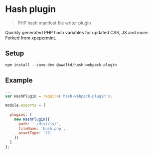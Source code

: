 # Hash plugin

> PHP hash manifest file writer plugin

Quickly generated PHP hash variables for updated CSS, JS and more. Forked from [xpepermint](https://github.com/xpepermint/hash-webpack-plugin).

## Setup

```js
npm install --save-dev @awdltd/hash-webpack-plugin
```

## Example

```js
...
var HashPlugin = require('hash-webpack-plugin');

module.exports = {
  ...
  plugins: [
    new HashPlugin({
      path: './dist/js/',
      fileName: 'hash.php',
      assetType: 'JS'
    })
  ]
};
```
